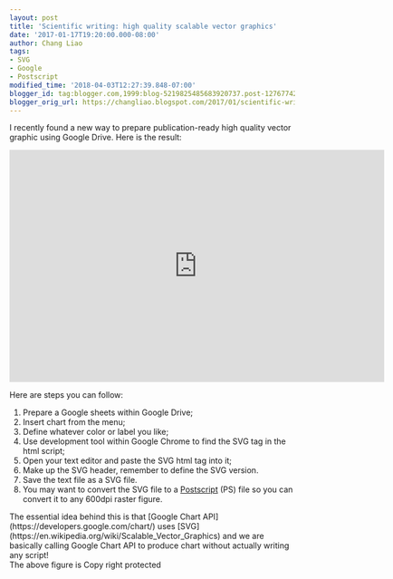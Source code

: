 ```yaml
---
layout: post
title: 'Scientific writing: high quality scalable vector graphics'
date: '2017-01-17T19:20:00.000-08:00'
author: Chang Liao
tags:
- SVG
- Google
- Postscript
modified_time: '2018-04-03T12:27:39.848-07:00'
blogger_id: tag:blogger.com,1999:blog-5219825485683920737.post-1276774263960812940
blogger_orig_url: https://changliao.blogspot.com/2017/01/scientific-writing-002.html
---
```


I recently found a new way to prepare publication-ready high quality vector 
graphic using Google Drive. 
Here is the result: 

<iframe frameborder="0" height="410" scrolling="no" seamless="" 
src="https://docs.google.com/spreadsheets/d/16NjXTNqRbB2yb0M1Z69c2TlSDEzFEr4e9OILvXNIlnk/pubchart?oid=1955051236&amp;format=interactive" 
width="662"></iframe> 

Here are steps you can follow: 

1. Prepare a Google sheets within Google Drive; 
1. Insert chart from the menu; 
1. Define whatever color or label you like; 
1. Use development tool within Google Chrome to find the SVG tag in the html 
script; 
1. Open your text editor and paste the SVG html tag into it; 
1. Make up the SVG header, remember to define the SVG version. 
1. Save the text file as a SVG file. 
1. You may want to convert the SVG file to a 
[Postscript](https://en.wikipedia.org/wiki/PostScript) (PS) file so you can 
convert it to any 600dpi raster figure. 
<div>The essential idea behind this is that [Google Chart 
API](https://developers.google.com/chart/) uses 
[SVG](https://en.wikipedia.org/wiki/Scalable_Vector_Graphics) and we are 
basically calling Google Chart API to produce chart without actually writing 
any script!<div>The above figure is Copy right protected 